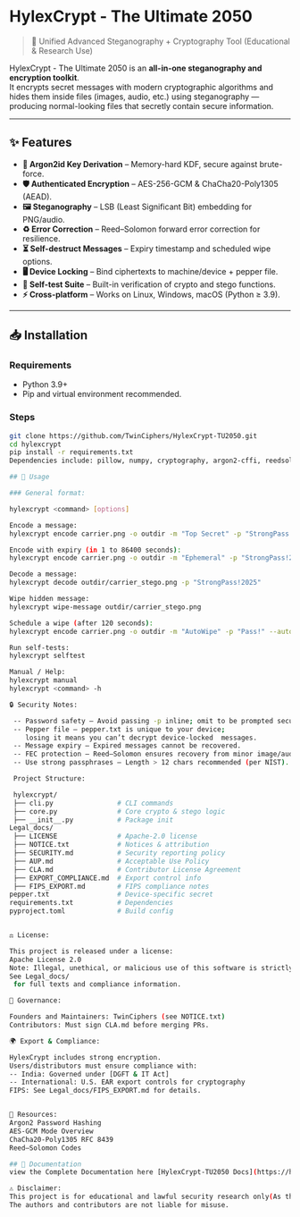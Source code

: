 # HylexCrypt - The Ultimate 2050

> 🔐 Unified Advanced Steganography + Cryptography Tool (Educational & Research Use)

HylexCrypt - The Ultimate 2050 is an **all-in-one steganography and encryption toolkit**.  
It encrypts secret messages with modern cryptographic algorithms and hides them inside files (images, audio, etc.) using steganography — producing normal-looking files that secretly contain secure information.

---

## ✨ Features

- **🔑 Argon2id Key Derivation** – Memory-hard KDF, secure against brute-force.
- **🛡️ Authenticated Encryption** – AES-256-GCM & ChaCha20-Poly1305 (AEAD).
- **🖼️ Steganography** – LSB (Least Significant Bit) embedding for PNG/audio.
- **♻️ Error Correction** – Reed–Solomon forward error correction for resilience.
- **⏳ Self-destruct Messages** – Expiry timestamp and scheduled wipe options.
- **🖥️ Device Locking** – Bind ciphertexts to machine/device + pepper file.
- **🧪 Self-test Suite** – Built-in verification of crypto and stego functions.
- **⚡ Cross-platform** – Works on Linux, Windows, macOS (Python ≥ 3.9).

---

## 📥 Installation

### Requirements
- Python 3.9+
- Pip and virtual environment recommended.

### Steps
```bash
git clone https://github.com/TwinCiphers/HylexCrypt-TU2050.git
cd hylexcrypt
pip install -r requirements.txt
Dependencies include: pillow, numpy, cryptography, argon2-cffi, reedsolo, scipy, soundfile, psutil, colorama.

## 🚀 Usage

### General format:

hylexcrypt <command> [options]

Encode a message: 
hylexcrypt encode carrier.png -o outdir -m "Top Secret" -p "StrongPass!2025"

Encode with expiry (in 1 to 86400 seconds):
hylexcrypt encode carrier.png -o outdir -m "Ephemeral" -p "StrongPass!2025" --expire 60

Decode a message:
hylexcrypt decode outdir/carrier_stego.png -p "StrongPass!2025"

Wipe hidden message:
hylexcrypt wipe-message outdir/carrier_stego.png

Schedule a wipe (after 120 seconds):
hylexcrypt encode carrier.png -o outdir -m "AutoWipe" -p "Pass!" --autowipe 120

Run self-tests:
hylexcrypt selftest

Manual / Help:
hylexcrypt manual
hylexcrypt <command> -h

🔒 Security Notes:

 -- Password safety – Avoid passing -p inline; omit to be prompted securely.
 -- Pepper file – pepper.txt is unique to your device; 
    losing it means you can’t decrypt device-locked  messages.
 -- Message expiry – Expired messages cannot be recovered.
 -- FEC protection – Reed–Solomon ensures recovery from minor image/audio corruption.
 -- Use strong passphrases – Length > 12 chars recommended (per NIST).

 Project Structure:

 hylexcrypt/
 ├── cli.py                # CLI commands
 ├── core.py               # Core crypto & stego logic
 ├── __init__.py           # Package init
Legal_docs/
 ├── LICENSE               # Apache-2.0 license
 ├── NOTICE.txt            # Notices & attribution
 ├── SECURITY.md           # Security reporting policy
 ├── AUP.md                # Acceptable Use Policy
 ├── CLA.md                # Contributor License Agreement
 ├── EXPORT_COMPLIANCE.md  # Export control info
 ├── FIPS_EXPORT.md        # FIPS compliance notes
pepper.txt                 # Device-specific secret 
requirements.txt           # Dependencies
pyproject.toml             # Build config


⚖️ License:

This project is released under a license:
Apache License 2.0
Note: Illegal, unethical, or malicious use of this software is strictly prohibited.
See Legal_docs/
 for full texts and compliance information.

👥 Governance:

Founders and Maintainers: TwinCiphers (see NOTICE.txt)
Contributors: Must sign CLA.md before merging PRs.

🌍 Export & Compliance:

HylexCrypt includes strong encryption.
Users/distributors must ensure compliance with:
-- India: Governed under [DGFT & IT Act]
-- International: U.S. EAR export controls for cryptography
FIPS: See Legal_docs/FIPS_EXPORT.md for details.


📖 Resources:
Argon2 Password Hashing
AES-GCM Mode Overview
ChaCha20-Poly1305 RFC 8439
Reed–Solomon Codes

## 📖 Documentation
view the Complete Documentation here [HylexCrypt-TU2050 Docs](https://hackmd.io/@hylexcrypt-tu2050/SkRnM51ogl)

⚠️ Disclaimer: 
This project is for educational and lawful security research only(As this is the starting phase).
The authors and contributors are not liable for misuse.
